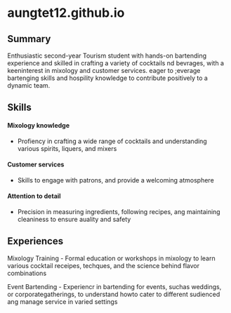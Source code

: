 # aungtet12.github.io

## Summary 

Enthusiastic second-year Tourism student with hands-on bartending experience and skilled in crafting a variety of cocktails nd bevrages, with a keeninterest in mixology and customer services. eager to ;everage bartenging skills and hospility knowledge to contribute positively to a dynamic team.

## Skills

#### Mixology knowledge
- Profiency in crafting a wide range of cocktails and understanding various spirits, liquers, and mixers

#### Customer services
- Skills to engage with patrons, and provide a welcoming atmosphere
  
#### Attention to detail
- Precision in measuring ingredients, following recipes, ang maintaining cleaniness to ensure auality and safety

## Experiences

Mixology Training - Formal education or workshops in mixology to learn various cocktail receipes, techques, and the science behind flavor combinations

Event Bartending - Experiencr in bartending for events, suchas weddings, or corporategatherings, to understand howto cater to different sudienced ang manage service in varied settings
